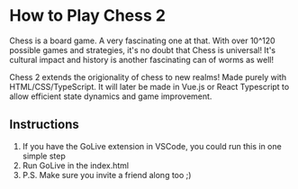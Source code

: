 # How to Play Chess 2

Chess is a board game. A very fascinating one at that.
With over 10^120 possible games and strategies, it's no doubt that Chess is universal!
It's cultural impact and history is another fascinating can of worms as well!

Chess 2 extends the origionality of chess to new realms! Made purely with HTML/CSS/TypeScript.
It will later be made in Vue.js or React Typescript to allow efficient state dynamics and game improvement.

## Instructions

1. If you have the GoLive extension in VSCode, you could run this in one simple step
2. Run GoLive in the index.html
3. P.S. Make sure you invite a friend along too ;)

